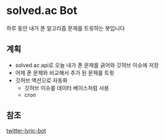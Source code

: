 # solved.ac Bot

하루 동안 내가 푼 알고리즘 문제를 트윗하는 봇입니다

## 계획

* solved ac api로 오늘 내가 푼 문제를 긁어와 깃허브 이슈에 저장
* 어제 푼 문제와 비교해서 추가 된 문제를 트윗
* 깃허브 액션으로 자동화
  * 깃허브 이슈를 데이터 베이스처럼 사용
  * cron
## 참조

[twitter-lyric-bot](https://github.com/ryanking13/twitter-lyric-bot)
